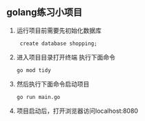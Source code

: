 ## golang练习小项目

1. 运行项目前需要先初始化数据库
   ```
    create database shopping;
   ```

2. 进入项目目录打开终端 执行下面命令

   ```
   go mod tidy
   ```

3. 然后执行下面命令启动项目

   ```
   go run main.go
   ```

4. 项目启动后，打开浏览器访问localhost:8080

